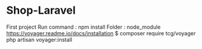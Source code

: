 # Shop-Laravel 

First project
Run command : npm install
Folder : node_module
https://voyager.readme.io/docs/installation
$ composer require tcg/voyager
php artisan voyager:install
